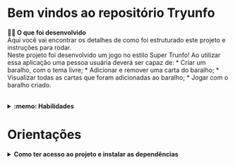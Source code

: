 # Bem vindos ao repositório Tryunfo


<strong>👨‍💻 O que foi desenvolvido</strong><br />
    Aqui você vai encontrar os detalhes de como foi estruturado este projeto e instruções para rodar.<br />
    Neste projeto foi desenvolvido um jogo no estilo Super Trunfo! Ao utilizar essa aplicação uma pessoa usuária deverá ser capaz de:
    * Criar um baralho, com o tema livre;
    * Adicionar e remover uma carta do baralho;
    * Visualizar todas as cartas que foram adicionadas ao baralho;
    * Jogar com o baralho criado.

   <br />
<details>
  <summary><strong>:memo: Habilidades</strong></summary><br />

  Nesse projeto foi utilizado:

  * _Context API_ do **React** para gerenciar estado.
  * _React Hook useState_;
  * _React Hook useContext_;
  * _React Hook useEffect_;
  * _React Hooks_ customizados.
  * Escrever testes para garantir que sua aplicação possua uma boa cobertura de testes.

</details>

# Orientações

<details>
<summary><strong>Como ter acesso ao projeto e instalar as dependências</strong></summary><br />

    1. Entre na pasta do repositório que você acabou de clonar ou fazer o download do arquivo zip:
    * `cd pasta-do-repositório`

    2. Instale as dependências:
    *`npm install`

    3. Rode a aplicação com o comando:
    *`npm start
    
</details>

